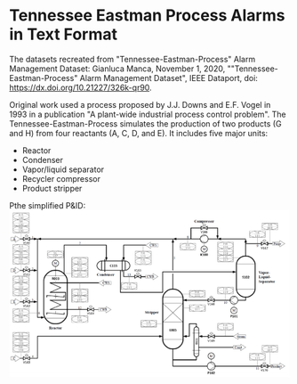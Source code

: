 # Tennessee Eastman Process Alarms in Text Format
The datasets recreated from "Tennessee-Eastman-Process" Alarm Management Dataset:
Gianluca Manca, November 1, 2020, ""Tennessee-Eastman-Process" Alarm Management Dataset", IEEE Dataport, doi: https://dx.doi.org/10.21227/326k-qr90.

Original work used a process proposed by J.J. Downs and E.F. Vogel in 1993 in a publication "A plant-wide industrial process control problem". The Tennessee-Eastman-Process simulates the production of two products (G and H) from four reactants (A, C, D, and E). It includes five major units:
- Reactor
- Condenser
- Vapor/liquid separator
- Recycler compressor
- Product stripper

Pthe simplified P&ID:
![alt TEP P&ID](https://github.com/Antonizitron/tep_alarms_text/blob/main/resources/tep_pnid.PNG?raw=true)
